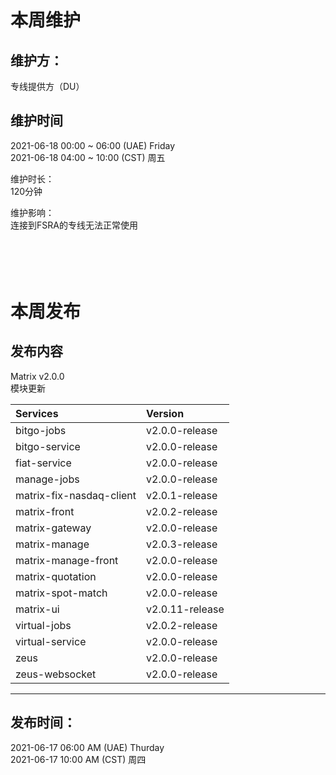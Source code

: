 本周维护<br>
=================
维护方： <br>
-----------------
专线提供方（DU）<br>

维护时间 <br>
-----------------
2021-06-18 00:00 ~ 06:00  (UAE) Friday<br>
2021-06-18 04:00 ~ 10:00  (CST) 周五<br>

维护时长：<br>
120分钟<br>

维护影响：<br>
连接到FSRA的专线无法正常使用<br>

<br><br>
本周发布<br>
=================
发布内容<br>
-----------------
Matrix v2.0.0<br>
模块更新<br>

Services	|	Version
:-|:-
bitgo-jobs	|	v2.0.0-release
bitgo-service	|	v2.0.0-release
fiat-service	|	v2.0.0-release
manage-jobs	|	v2.0.0-release
matrix-fix-nasdaq-client	|	v2.0.1-release
matrix-front	|	v2.0.2-release
matrix-gateway	|	v2.0.0-release
matrix-manage	|	v2.0.3-release
matrix-manage-front	|	v2.0.0-release
matrix-quotation	|	v2.0.0-release
matrix-spot-match	|	v2.0.0-release
matrix-ui	|	v2.0.11-release
virtual-jobs	|	v2.0.2-release
virtual-service	|	v2.0.0-release
zeus	|	v2.0.0-release
zeus-websocket	|	v2.0.0-release

-----------------
发布时间：<br>
-----------------
2021-06-17 06:00 AM (UAE) Thurday<br>
2021-06-17 10:00 AM (CST) 周四<br>

